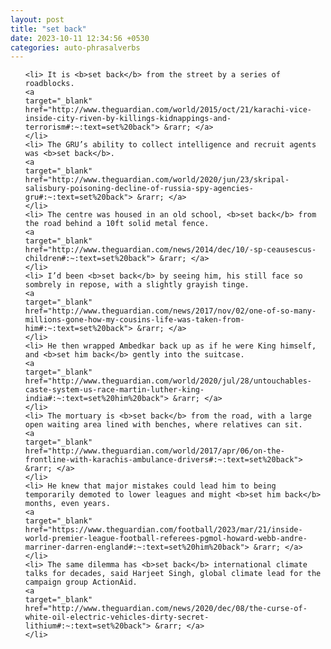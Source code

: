 ```yaml
---
layout: post
title: "set back"
date: 2023-10-11 12:34:56 +0530
categories: auto-phrasalverbs
---
```

<ol>

    <li> It is <b>set back</b> from the street by a series of roadblocks.
    <a 
    target="_blank" 
    href="http://www.theguardian.com/world/2015/oct/21/karachi-vice-inside-city-riven-by-killings-kidnappings-and-terrorism#:~:text=set%20back"> &rarr; </a>
    </li>
    <li> The GRU’s ability to collect intelligence and recruit agents was <b>set back</b>.
    <a 
    target="_blank" 
    href="http://www.theguardian.com/world/2020/jun/23/skripal-salisbury-poisoning-decline-of-russia-spy-agencies-gru#:~:text=set%20back"> &rarr; </a>
    </li>
    <li> The centre was housed in an old school, <b>set back</b> from the road behind a 10ft solid metal fence.
    <a 
    target="_blank" 
    href="http://www.theguardian.com/news/2014/dec/10/-sp-ceausescus-children#:~:text=set%20back"> &rarr; </a>
    </li>
    <li> I’d been <b>set back</b> by seeing him, his still face so sombrely in repose, with a slightly grayish tinge.
    <a 
    target="_blank" 
    href="http://www.theguardian.com/news/2017/nov/02/one-of-so-many-millions-gone-how-my-cousins-life-was-taken-from-him#:~:text=set%20back"> &rarr; </a>
    </li>
    <li> He then wrapped Ambedkar back up as if he were King himself, and <b>set him back</b> gently into the suitcase.
    <a 
    target="_blank" 
    href="http://www.theguardian.com/world/2020/jul/28/untouchables-caste-system-us-race-martin-luther-king-india#:~:text=set%20him%20back"> &rarr; </a>
    </li>
    <li> The mortuary is <b>set back</b> from the road, with a large open waiting area lined with benches, where relatives can sit.
    <a 
    target="_blank" 
    href="http://www.theguardian.com/world/2017/apr/06/on-the-frontline-with-karachis-ambulance-drivers#:~:text=set%20back"> &rarr; </a>
    </li>
    <li> He knew that major mistakes could lead him to being temporarily demoted to lower leagues and might <b>set him back</b> months, even years.
    <a 
    target="_blank" 
    href="https://www.theguardian.com/football/2023/mar/21/inside-world-premier-league-football-referees-pgmol-howard-webb-andre-marriner-darren-england#:~:text=set%20him%20back"> &rarr; </a>
    </li>
    <li> The same dilemma has <b>set back</b> international climate talks for decades, said Harjeet Singh, global climate lead for the campaign group ActionAid.
    <a 
    target="_blank" 
    href="http://www.theguardian.com/news/2020/dec/08/the-curse-of-white-oil-electric-vehicles-dirty-secret-lithium#:~:text=set%20back"> &rarr; </a>
    </li>